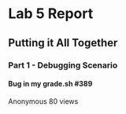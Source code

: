 # Lab 5 Report

## Putting it All Together

### Part 1 - Debugging Scenario

#### Bug in my grade.sh  #389
Anonymous                80 views

